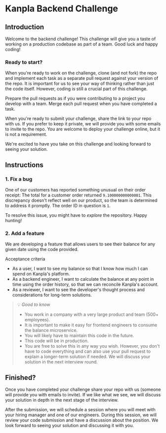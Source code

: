 # Kanpla Backend Challenge

## Introduction

Welcome to the backend challenge! This challenge will give you a taste of working on a production codebase as part of a team. Good luck and happy coding!

### Ready to start?

When you're ready to work on the challenge, clone (and not fork) the repo and implement each task as a separate pull request against your version of the repo. It is important for us to see your way of thinking rather than just the code itself. However, coding is still a crucial part of this challenge.

Prepare the pull requests as if you were contributing to a project you develop with a team. Merge each pull request when you have completed a task.

When you're ready to submit your challenge, share the link to your repo with us. If you prefer to keep it private, we will provide you with some emails to invite to the repo. You are welcome to deploy your challenge online, but it is not a requirement.

We're excited to have you take on this challenge and looking forward to seeing your solution.


## Instructions

### 1. Fix a bug

One of our customers has reported something unusual on their order receipt: The total for a customer order returned `9.100000000000001`. This discrepancy doesn't reflect well on our product, so the team is determined to address it promptly. The order ID in question is `1`.

To resolve this issue, you might have to _explore_ the repository. Happy hunting! 


### 2. Add a feature

We are developing a feature that allows users to see their balance for any given date using the code provided.

Acceptance criteria

-   As a user, I want to see my balance so that I know how much I can spend on Kanpla's platform.
-   As a backend engineer, I want to calculate the balance at any point in time using the order history, so that we can reconcile Kanpla's account.
-   As a reviewer, I want to see the developer's thought process and considerations for long-term solutions.

> 💡 _Good to know_
>
> -   You work in a company with a very large product and team (500+ employees).
> -   It is important to make it easy for frontend engineers to consume the balance microservice.
> -   You will likely have to maintain this code in the future.
> -   This code will be in production.
> -   You are free to solve this in any way you wish. However, you don't have to code everything and can also use your pull request to explain a longer-term solution if needed. We will discuss your solution in the next interview round.


## Finished?

Once you have completed your challenge share your repo with us (someone will provide you with emails to invite). If we like what we see, we will discuss your solution in depth in the next stage of the interview.

After the submission, we will schedule a session where you will meet with your hiring manager and one of our engineers. During this session, we will review your code submission and have a discussion about the position. We look forward to seeing your solution and discussing it with you.
